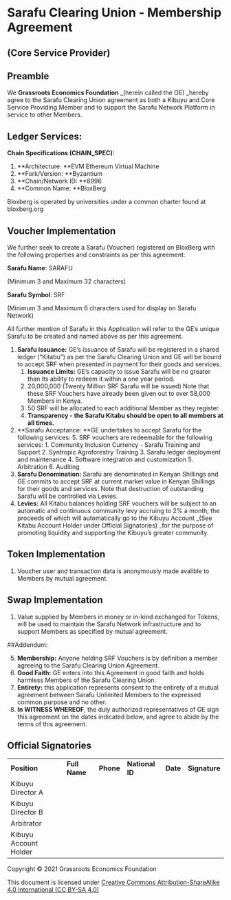 # Sarafu Clearing Union - Membership Agreement


##  (Core Service Provider)


## Preamble

We **Grassroots Economics Foundation** _(herein called the GE) _hereby agree to the Sarafu Clearing Union agreement as both a Kibuyu and Core Service Providing Member and to support the Sarafu Network Platform in service to other Members. 


## Ledger Services:

**Chain Specifications (CHAIN_SPEC):**

1. **Architecture: **EVM Ethereum Virtual Machine
2. **Fork/Version:  **Byzantium
3. **Chain/Network ID: **8996
4. **Common Name: **BloxBerg

Bloxberg is operated by universities under a common charter found at bloxberg.org 


## Voucher Implementation

We further seek to create a Sarafu (Voucher) registered on BloxBerg with the following properties and constraints as per this agreement: 

**Sarafu Name**: SARAFU

(Minimum 3 and Maximum 32 characters) 

**Sarafu Symbol**: SRF

(Minimum 3 and Maximum 6 characters used for display on Sarafu Network)

All further mention of Sarafu in this Application will refer to the GE’s unique Sarafu to be created and named above as per this agreement.



1. **Sarafu Issuance:** GE’s issuance of Sarafu will be registered in a shared ledger (“Kitabu”) as per the Sarafu Clearing Union and GE will be bound to accept SRF when presented in payment for their goods and services.
    1. **Issuance Limits:** GE’s capacity to issue Sarafu will be no greater than its ability to redeem it within a one year period. 
    2. 20,000,000 (Twenty Million SRF Sarafu will be issued) Note that these SRF Vouchers have already been given out to over 58,000 Members in Kenya.
    3. 50 SRF will be allocated to each additional Member as they register.
    4. **Transparency - **the Sarafu Kitabu should be open to all members at all times**.**
2. **Sarafu Acceptance: **GE undertakes to accept Sarafu for the following services:
    5. SRF vouchers are redeemable for the following services:
        1. Community Inclusion Currency - Sarafu Training and Support
        2. Syntropic Agroforestry Training
        3. Sarafu ledger deployment and maintenance
        4. Software integration and customization
        5. Arbitration
        6. Auditing
3. **Sarafu Denomination:** Sarafu are denominated in Kenyan Shillings and GE commits to accept SRF at current market value in Kenyan Shillings for their goods and services. Note that destruction of outstanding Sarafu will be controlled via Levies. 
4. **Levies:** All Kitabu balances holding SRF vouchers will be subject to an automatic and continuous community levy accruing to 2% a month, the proceeds of which will automatically go to the Kibuyu Account _(See Kitabu Account Holder under Official  Signatories) _for the purpose of promoting liquidity and supporting the Kibuyu’s greater community. 

## Token Implementation 

1. Voucher user and transaction data is anonymously made avalible to Members by mutual agreement.

## Swap Implementation

1. Value supplied by Members in money or in-kind exchanged for Tokens, will be used to maintain the Sarafu Network infrastructure and to support Members as specified by mutual agreement.

##Addendum:

5. **Membership:** Anyone holding SRF Vouchers is by definition a member agreeing to the Sarafu Clearing Union Agreement.
6. **Good Faith:** GE enters into this Agreement in good faith and holds harmless Members of the Sarafu Clearing Union.
7. **Entirety:** this application represents consent to the entirety of a mutual agreement between Sarafu Unlimited Members to the expressed common purpose and no other.
8. **In WITNESS WHEREOF**, the duly authorized representatives of GE sign this agreement on the dates indicated below, and agree to abide by the terms of this agreement.


## Official Signatories


<table>
  <tr>
   <td><strong>Position </strong>
   </td>
   <td><strong>Full Name</strong>
   </td>
   <td><strong>Phone </strong>
   </td>
   <td><strong>National ID</strong>
   </td>
   <td><strong>Date</strong>
   </td>
   <td><strong>Signature</strong>
   </td>
  </tr>
  <tr>
   <td>Kibuyu Director A
   </td>
   <td>
   </td>
   <td>
   </td>
   <td>
   </td>
   <td>
   </td>
   <td>
   </td>
  </tr>
  <tr>
   <td>Kibuyu Director B
   </td>
   <td>
   </td>
   <td>
   </td>
   <td>
   </td>
   <td>
   </td>
   <td>
   </td>
  </tr>
  <tr>
   <td>Arbitrator
   </td>
   <td>
   </td>
   <td>
   </td>
   <td>
   </td>
   <td>
   </td>
   <td>
   </td>
  </tr>
  <tr>
   <td>Kibuyu Account Holder
   </td>
   <td>
   </td>
   <td>
   </td>
   <td>
   </td>
   <td>
   </td>
   <td>
   </td>
  </tr>
</table>


Copyright © 2021 Grassroots Economics Foundation

This document is licensed under [Creative Commons Attribution-ShareAlike 4.0 International (CC BY-SA 4.0)](https://creativecommons.org/licenses/by-sa/4.0/ )
